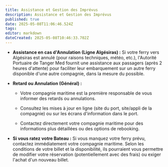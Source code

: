```yaml
---
title: Assistance et Gestion des Imprévus
description: Assistance et Gestion des Imprévus
published: true
date: 2025-05-08T11:06:46.524Z
tags: 
editor: markdown
dateCreated: 2025-05-08T10:46:33.702Z
---
```


*  **Assistance en cas d'Annulation \(Ligne Algésiras\) :** Si votre ferry vers Algésiras est annulé \(pour raisons techniques, météo, etc.\), l'Autorité Portuaire de Tanger Med fournit une assistance aux passagers \(après 2 heures d'attente\) pour faciliter leur embarquement sur un autre ferry disponible d'une autre compagnie, dans la mesure du possible.

  *  **Retard ou Annulation \(Général\) :**

        -  Votre compagnie maritime est la première responsable de vous informer des retards ou annulations.

        -  Consultez les mises à jour en ligne \(site du port, site/appli de la compagnie\) ou sur les écrans d'information dans le port.

        -  Contactez directement votre compagnie maritime pour des informations plus détaillées ou des options de rebooking.

  *  **Si vous ratez votre Bateau :** Si vous manquez votre ferry prévu, contactez immédiatement votre compagnie maritime. Selon les conditions de votre billet et la disponibilité, ils pourraient vous permettre de modifier votre réservation \(potentiellement avec des frais\) ou exiger l'achat d'un nouveau billet.